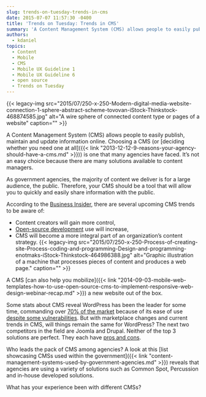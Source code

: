 ```yaml
---
slug: trends-on-tuesday-trends-in-cms
date: 2015-07-07 11:57:30 -0400
title: 'Trends on Tuesday: Trends in CMS'
summary: 'A Content Management System (CMS) allows people to easily publish, maintain and update information online. Choosing a CMS (or deciding whether you need one at all) is one that many agencies have faced. It’s not an easy choice because there are many solutions available to content managers. As government agencies, the majority of content we deliver is'
authors:
  - kdaniel
topics:
  - Content
  - Mobile
  - CMS
  - Mobile UX Guideline 1
  - Mobile UX Guideline 6
  - open source
  - Trends on Tuesday
---
```


{{< legacy-img src="2015/07/250-x-250-Modern-digital-media-website-connection-1-sphere-abstract-scheme-tovovan-iStock-Thinkstock-468874585.jpg" alt="A wire sphere of connected content type or pages of a website" caption="" >}}

A Content Management System (CMS) allows people to easily publish, maintain and update information online. Choosing a CMS (or [deciding whether you need one at all]({{< link "2013-12-12-9-reasons-your-agency-should-have-a-cms.md" >}})) is one that many agencies have faced. It’s not an easy choice because there are many solutions available to content managers.

As government agencies, the majority of content we deliver is for a large audience, the public. Therefore, your CMS should be a tool that will allow you to quickly and easily share information with the public.

According to the [Business Insider](http://www.businessinsider.com/sc/2015-content-management-trends-2014-12), there are several upcoming CMS trends to be aware of:

  * Content creators will gain more control,
  * [Open-source development](http://opensource.com/business/15/5/open-source-clear-choice-cms-development) use will increase,
  * CMS will become a more integral part of an organization’s content strategy. {{< legacy-img src="2015/07/250-x-250-Process-of-creating-site-Process-coding-and-programming-Design-and-programming-enotmaks-iStock-Thinkstock-464986388.jpg" alt="Graphic illustration of a machine that processes pieces of content and produces a web page." caption="" >}}

A CMS [can also help you mobilize]({{< link "2014-09-03-mobile-web-templates-how-to-use-open-source-cms-to-implement-responsive-web-design-webinar-recap.md" >}}) a new website out of the box.

Some stats about CMS reveal WordPress has been the leader for some time, commanding over [70% of the market](http://www.fiercecontentmanagement.com/story/report-wordpress-leads-pack-most-used-cms/2015-05-13) because of its ease of use [despite some vulnerabilities](http://www.engadget.com/2015/05/07/wordpress-xss-bug/). But with marketplace changes and current trends in CMS, will things remain the same for WordPress? The next two competitors in the field are Joomla and Drupal. Neither of the top 3 solutions are perfect. They each have [pros and cons](http://websitesetup.org/cms-comparison-wordpress-vs-joomla-drupal/).

Who leads the pack of CMS among agencies? A look at this [list showcasing CMSs used within the government]({{< link "content-management-systems-used-by-government-agencies.md" >}}) reveals that agencies are using a variety of solutions such as Common Spot, Percussion and in-house developed solutions.

What has your experience been with different CMSs?
